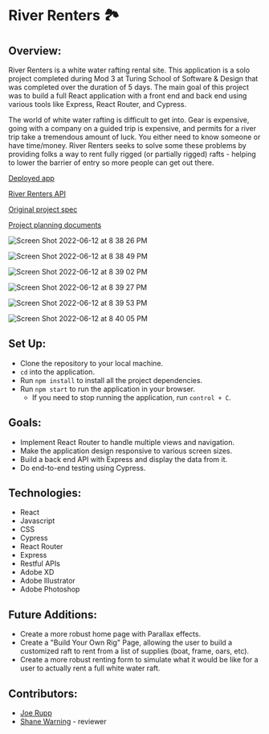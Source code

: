 # River Renters 🏞

## Overview:

River Renters is a white water rafting rental site. This application is a solo project completed during Mod 3 at Turing School of Software & Design that was completed over the duration of 5 days. The main goal of this project was to build a full React application with a front end and back end using various tools like Express, React Router, and Cypress.

The world of white water rafting is difficult to get into. Gear is expensive, going with a company on a guided trip is expensive, and permits for a river trip take a tremendous amount of luck. You either need to know someone or have time/money. River Renters seeks to solve some these problems by providing folks a way to rent fully rigged (or partially rigged) rafts - helping to lower the barrier of entry so more people can get out there.

[Deployed app](https://river-renters.herokuapp.com/)

[River Renters API](https://github.com/JoeRupp/river-renters-api)

[Original project spec](https://frontend.turing.edu/projects/module-3/showcase.html)

[Project planning documents](https://xd.adobe.com/view/8f257575-40ae-4a61-b658-fc1928bb8389-da76/)

![Screen Shot 2022-06-12 at 8 38 26 PM](https://user-images.githubusercontent.com/96392562/173269925-a05cbcb5-484f-4e9b-8fdd-26512d9ef50b.png)

![Screen Shot 2022-06-12 at 8 38 49 PM](https://user-images.githubusercontent.com/96392562/173269936-612a1269-3663-4eca-8259-9d2fbf1cf0bb.png)

![Screen Shot 2022-06-12 at 8 39 02 PM](https://user-images.githubusercontent.com/96392562/173269943-80152aac-30a3-418a-995b-30db9a3d3280.png)

![Screen Shot 2022-06-12 at 8 39 27 PM](https://user-images.githubusercontent.com/96392562/173269953-8e74449a-c872-4468-becf-6815e5d6ec47.png)

![Screen Shot 2022-06-12 at 8 39 53 PM](https://user-images.githubusercontent.com/96392562/173269963-9862cd82-902c-405e-948b-ba31d44b950e.png)

![Screen Shot 2022-06-12 at 8 40 05 PM](https://user-images.githubusercontent.com/96392562/173269973-4c509742-7b35-445a-9fee-3b719b785ebd.png)

## Set Up:

- Clone the repository to your local machine.
- `cd` into the application.
- Run `npm install` to install all the project dependencies.
- Run `npm start` to run the application in your browser.
  - If you need to stop running the application, run `control + C`.

## Goals:

- Implement React Router to handle multiple views and navigation.
- Make the application design responsive to various screen sizes.
- Build a back end API with Express and display the data from it.
- Do end-to-end testing using Cypress.

## Technologies:

- React
- Javascript
- CSS
- Cypress
- React Router
- Express
- Restful APIs
- Adobe XD
- Adobe Illustrator
- Adobe Photoshop

## Future Additions:

- Create a more robust home page with Parallax effects.
- Create a "Build Your Own Rig" Page, allowing the user to build a customized raft to rent from a list of supplies (boat, frame, oars, etc).
- Create a more robust renting form to simulate what it would be like for a user to actually rent a full white water raft.

## Contributors:

- [Joe Rupp](https://github.com/JoeRupp)
- [Shane Warning](https://github.com/shanekwarning) - reviewer
